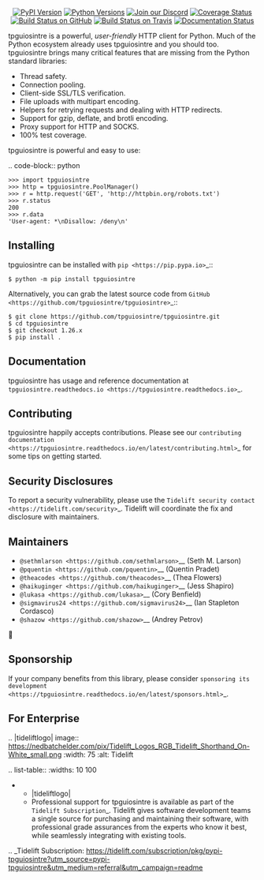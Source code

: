    <p align="center">
      <a href="https://pypi.org/project/tpguiosintre"><img alt="PyPI Version" src="https://img.shields.io/pypi/v/tpguiosintre.svg?maxAge=86400" /></a>
      <a href="https://pypi.org/project/tpguiosintre"><img alt="Python Versions" src="https://img.shields.io/pypi/pyversions/tpguiosintre.svg?maxAge=86400" /></a>
      <a href="https://discord.gg/CHEgCZN"><img alt="Join our Discord" src="https://img.shields.io/discord/756342717725933608?color=%237289da&label=discord" /></a>
      <a href="https://codecov.io/gh/tpguiosintre/tpguiosintre"><img alt="Coverage Status" src="https://img.shields.io/codecov/c/github/tpguiosintre/tpguiosintre.svg" /></a>
      <a href="https://github.com/tpguiosintre/tpguiosintre/actions?query=workflow%3ACI"><img alt="Build Status on GitHub" src="https://github.com/tpguiosintre/tpguiosintre/workflows/CI/badge.svg" /></a>
      <a href="https://travis-ci.org/tpguiosintre/tpguiosintre"><img alt="Build Status on Travis" src="https://travis-ci.org/tpguiosintre/tpguiosintre.svg?branch=master" /></a>
      <a href="https://tpguiosintre.readthedocs.io"><img alt="Documentation Status" src="https://readthedocs.org/projects/tpguiosintre/badge/?version=latest" /></a>
   </p>

tpguiosintre is a powerful, *user-friendly* HTTP client for Python. Much of the
Python ecosystem already uses tpguiosintre and you should too.
tpguiosintre brings many critical features that are missing from the Python
standard libraries:

- Thread safety.
- Connection pooling.
- Client-side SSL/TLS verification.
- File uploads with multipart encoding.
- Helpers for retrying requests and dealing with HTTP redirects.
- Support for gzip, deflate, and brotli encoding.
- Proxy support for HTTP and SOCKS.
- 100% test coverage.

tpguiosintre is powerful and easy to use:

.. code-block:: python

    >>> import tpguiosintre
    >>> http = tpguiosintre.PoolManager()
    >>> r = http.request('GET', 'http://httpbin.org/robots.txt')
    >>> r.status
    200
    >>> r.data
    'User-agent: *\nDisallow: /deny\n'


Installing
----------

tpguiosintre can be installed with `pip <https://pip.pypa.io>`_::

    $ python -m pip install tpguiosintre

Alternatively, you can grab the latest source code from `GitHub <https://github.com/tpguiosintre/tpguiosintre>`_::

    $ git clone https://github.com/tpguiosintre/tpguiosintre.git
    $ cd tpguiosintre
    $ git checkout 1.26.x
    $ pip install .


Documentation
-------------

tpguiosintre has usage and reference documentation at `tpguiosintre.readthedocs.io <https://tpguiosintre.readthedocs.io>`_.


Contributing
------------

tpguiosintre happily accepts contributions. Please see our
`contributing documentation <https://tpguiosintre.readthedocs.io/en/latest/contributing.html>`_
for some tips on getting started.


Security Disclosures
--------------------

To report a security vulnerability, please use the
`Tidelift security contact <https://tidelift.com/security>`_.
Tidelift will coordinate the fix and disclosure with maintainers.


Maintainers
-----------

- `@sethmlarson <https://github.com/sethmlarson>`__ (Seth M. Larson)
- `@pquentin <https://github.com/pquentin>`__ (Quentin Pradet)
- `@theacodes <https://github.com/theacodes>`__ (Thea Flowers)
- `@haikuginger <https://github.com/haikuginger>`__ (Jess Shapiro)
- `@lukasa <https://github.com/lukasa>`__ (Cory Benfield)
- `@sigmavirus24 <https://github.com/sigmavirus24>`__ (Ian Stapleton Cordasco)
- `@shazow <https://github.com/shazow>`__ (Andrey Petrov)

👋


Sponsorship
-----------

If your company benefits from this library, please consider `sponsoring its
development <https://tpguiosintre.readthedocs.io/en/latest/sponsors.html>`_.


For Enterprise
--------------

.. |tideliftlogo| image:: https://nedbatchelder.com/pix/Tidelift_Logos_RGB_Tidelift_Shorthand_On-White_small.png
   :width: 75
   :alt: Tidelift

.. list-table::
   :widths: 10 100

   * - |tideliftlogo|
     - Professional support for tpguiosintre is available as part of the `Tidelift
       Subscription`_.  Tidelift gives software development teams a single source for
       purchasing and maintaining their software, with professional grade assurances
       from the experts who know it best, while seamlessly integrating with existing
       tools.

.. _Tidelift Subscription: https://tidelift.com/subscription/pkg/pypi-tpguiosintre?utm_source=pypi-tpguiosintre&utm_medium=referral&utm_campaign=readme
